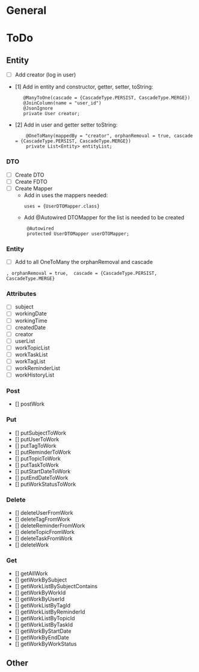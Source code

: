 # General



# ToDo

## Entity

- [ ] Add creator (log in user)
- [1] Add in entity and constructor, getter, setter, toString:
   ```
      @ManyToOne(cascade = {CascadeType.PERSIST, CascadeType.MERGE})
      @JoinColumn(name = "user_id")
      @JsonIgnore
      private User creator;
  ```
- [2] Add in user and getter setter toString:
  ```
      @OneToMany(mappedBy = "creator", orphanRemoval = true, cascade = {CascadeType.PERSIST, CascadeType.MERGE})
      private List<Entity> entityList;
  ```
   

### DTO
- [ ] Create DTO
- [ ] Create FDTO
- [ ] Create Mapper
  - Add in uses the mappers needed:
    ```
    uses = {UserDTOMapper.class}
    ```
  - Add @Autowired DTOMapper for the list is needed to be created
    ```
     @Autowired
     protected UserDTOMapper userDTOMapper;
    ```
### Entity

- [ ] Add to all OneToMany the orphanRemoval and cascade
```
, orphanRemoval = true,  cascade = {CascadeType.PERSIST, CascadeType.MERGE}
```

### Attributes
- [ ] subject
- [ ] workingDate
- [ ] workingTime
- [ ] createdDate
- [ ] creator
- [ ] userList
- [ ] workTopicList
- [ ] workTaskList
- [ ] workTagList
- [ ] workReminderList
- [ ] workHistoryList

### Post
- [] postWork

### Put
- [] putSubjectToWork
- [] putUserToWork
- [] putTagToWork
- [] putReminderToWork
- [] putTopicToWork
- [] putTaskToWork
- [] putStartDateToWork
- [] putEndDateToWork
- [] putWorkStatusToWork

### Delete
- [] deleteUserFromWork
- [] deleteTagFromWork
- [] deleteReminderFromWork
- [] deleteTopicFromWork
- [] deleteTaskFromWork
- [] deleteWork

### Get
- [] getAllWork
- [] getWorkBySubject
- [] getWorkListBySubjectContains
- [] getWorkByWorkId
- [] getWorkByUserId
- [] getWorkListByTagId
- [] getWorkListByReminderId
- [] getWorkListByTopicId
- [] getWorkListByTaskId
- [] getWorkByStartDate
- [] getWorkByEndDate
- [] getWorkByWorkStatus
## Other
